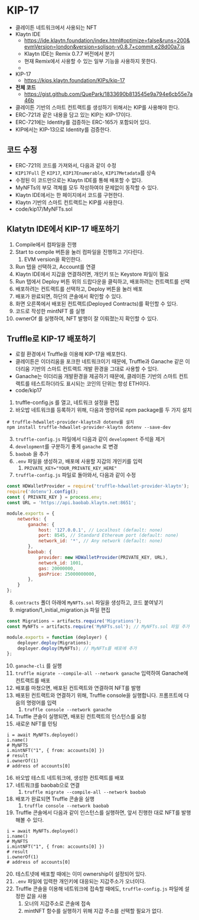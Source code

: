 # KIP-17

* 클레이튼 네트워크에서 사용되는 NFT
* Klaytn IDE
  * https://ide.klaytn.foundation/index.html#optimize=false&runs=200&evmVersion=london&version=soljson-v0.8.7+commit.e28d00a7.js
  * Klaytn IDE는 Remix 0.7.7 버전에서 분기
  * 현재 Remix에서 사용할 수 있는 일부 기능을 사용하지 못한다.
  * 
* KIP-17
  * https://kips.klaytn.foundation/KIPs/kip-17
* **전체 코드**
  * https://gist.github.com/QuePark/1833690b813545e9a794e6cb55e7a46b
* 클레이튼 기반의 스마트 컨트랙트를 생성하기 위해서는 KIP를 사용해야 한다.
* ERC-721과 같은 내용을 담고 있는 KIP는 KIP-17이다.
* ERC-721에는 Identity를 검증하는 ERC-165가 포함되어 있다.
* KIP에서는 KIP-13으로 Identity를 검증한다.

## 코드 수정

* ERC-721의 코드를 가져와서, 다음과 같이 수정
* `KIP17Full` 은 `KIP17`, `KIP17Enumerable`, `KIP17Metadata`를 상속
* 수정된 이 코드만으로는 Klaytn IDE를 통해 배포할 수 없다.
* MyNFTs의 부모 객체를 모두 작성하여야 문제없이 동작할 수 있다.
* Klaytn IDE에서는 한 페이지에서 코드를 구현한다.
* Klaytn 기반의 스마트 컨트랙트는 KIP를 사용한다.
* code/kip17/MyNFTs.sol

## Klatytn IDE에서 KIP-17 배포하기

1. Compile에서 컴파일을 진행
2. Start to compile 버튼을 눌러 컴파일을 진행하고 기다린다.
   1. EVM version을 확인한다.
3. Run 탭을 선택하고, Account를 연결
4. Klaytn IDE에서 지갑을 연결하려면, 개인키 또는 Keystore 파일이 필요
5. Run 탭에서 Deploy 버튼 위의 드랍다운을 클릭하고, 배포하려는 컨트랙트를 선택
6. 배포하려는 컨트랙트를 선택하고, Deploy 버튼을 눌러 배포
7. 배포가 완료되면, 하단의 콘솔에서 확인할 수 있다.
8. 화면 오른쪽에서 배포된 컨트랙트(Deployed Contracts)를 확인할 수 있다.
9.  코드로 작성한 mintNFT 를 실행
10. ownerOf 를 실행하여, NFT 발행이 잘 이뤄졌는지 확인할 수 있다.

## Truffle로 KIP-17 배포하기

* 로컬 환경에서 Truffle을 이용해 KIP-17을 배포한다.
* 클레이튼은 이더리움을 포크한 네트워크이기 때문에, Truffle과 Ganache 같은 이더리움 기반의 스마트 컨트랙트 개발 환경을 그대로 사용할 수 있다.
* Ganache는 이더리움 개발환경을 제공하기 때문에, 클레이튼 기반의 스마트 컨트랙트를 테스트하더라도 표시되는 코인의 단위는 항성 ETH이다.
* code/kip17
1. truffle-config.js 를 열고, 네트워크 설정을 편집
2. 바오밥 네트워크를 등록하기 위해, 다음과 명령어로 npm package를 두 가지 설치

```shell
# truffle-hdwallet-provider-klaytn과 dotenv를 설치
npm install truffle-hdwallet-provider-klaytn dotenv --save-dev
```

3. `truffle-config.js` 파일에서 다음과 같이 `development` 주석을 제거
4. `development`를 구분하기 좋게 `ganache` 로 변경
5. `baobab` 을 추가
6. `.env` 파일을 생성하고, 배포에 사용할 지갑의 개인키를 입력
   1. `PRIVATE_KEY="YOUR_PRIVATE_KEY_HERE"`
7. `truffle-config.js` 파일로 돌아와서, 다음과 같이 수정

```javascript
const HDWalletProvider = require('truffle-hdwallet-provider-klaytn');
require('dotenv').config();
const { PRIVATE_KEY } = process.env;
const URL = 'https://api.baobab.klaytn.net:8651';

module.exports = {
	networks: {
		ganache: {
			host: '127.0.0.1', // Localhost (default: none)
			port: 8545, // Standard Ethereum port (default: none)
			network_id: '*', // Any network (default: none)
		},
		baobab: {
			provider: new HDWalletProvider(PRIVATE_KEY, URL),
			network_id: 1001,
			gas: 20000000,
			gasPrice: 25000000000,
		},
	}
};
```

8. `contracts` 폴더 아래에 `MyNFTs.sol` 파일을 생성하고, 코드 붙여넣기
9. migration/1_initial_migration.js 파일 편집

```javascript
const Migrations = artifacts.require('Migrations');
const MyNFTs = artifacts.require('MyNFTs.sol'); // MyNFTs.sol 파일 추가

module.exports = function (deployer) {
	deployer.deploy(Migrations);
	deployer.deploy(MyNFTs); // MyNFTs를 배포에 추가
};
```

10. `ganache-cli` 를 실행
11. `truffle migrate --compile-all --network ganache` 입력하여 Ganache에 컨트랙트를 배포
12. 배포를 마쳤으면, 배포된 컨트랙트와 연결하여 NFT를 발행
13. 배포된 컨트랙트와 연결하기 위해, Truffle console을 실행합니다. 프롬프트에 다음의 명령어를 입력
    1. `truffle console --network ganache`
14. Truffle 콘솔이 실행되면, 배포된 컨트랙트의 인스턴스를 요청
15. 새로운 NFT를 민팅

```shell
i = await MyNFTs.deployed()
i.name()
# MyNFTS
i.mintNFT("1", { from: accounts[0] })
# result
i.ownerOf(1)
# address of accounts[0]
```

16. 바오밥 테스트 네트워크에, 생성한 컨트랙트를 배포
17. 네트워크를 baobab으로 연결
    1. `truffle migrate --compile-all --network baobab`
18. 배포가 완료되면 Truffle 콘솔을 실행
    1. `truffle console --network baobab`
19. Truffle 콘솔에서 다음과 같이 인스턴스를 실행하면, 앞서 진행한 대로 NFT를 발행해볼 수 있다.

```shell
i = await MyNFTs.deployed()
i.name()
# MyNFTS
i.mintNFT("1", { from: accounts[0] })
# result
i.ownerOf(1)
# address of accounts[0]
```

20. 테스트넷에 배포할 때에는 이미 ownership이 설정되어 있다.
21. `.env` 파일에 입력한 개인키에 대응되는 지갑주소가 오너이다. 
22. Truffle 콘솔을 이용해 네트워크에 접속할 때에도, `truffle-config.js` 파일에 설정한 값을 사용
    1. 오너의 지갑주소로 콘솔에 접속
    2. mintNFT 함수를 실행하기 위해 지갑 주소를 선택할 필요가 없다.